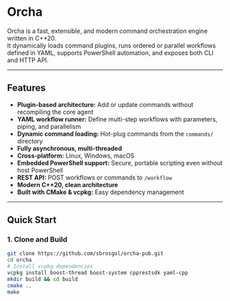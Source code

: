 # Orcha

Orcha is a fast, extensible, and modern command orchestration engine written in C++20.  
It dynamically loads command plugins, runs ordered or parallel workflows defined in YAML, supports PowerShell automation, and exposes both CLI and HTTP API.

---

## Features

- **Plugin-based architecture:** Add or update commands without recompiling the core agent
- **YAML workflow runner:** Define multi-step workflows with parameters, piping, and parallelism
- **Dynamic command loading:** Hot-plug commands from the `commands/` directory
- **Fully asynchronous, multi-threaded**
- **Cross-platform:** Linux, Windows, macOS
- **Embedded PowerShell support:** Secure, portable scripting even without host PowerShell
- **REST API:** POST workflows or commands to `/workflow`
- **Modern C++20, clean architecture**
- **Built with CMake & vcpkg:** Easy dependency management

---

## Quick Start

### 1. Clone and Build

```bash
git clone https://github.com/sbrosgol/orcha-pub.git
cd orcha
# Install vcpkg dependencies
vcpkg install boost-thread boost-system cpprestsdk yaml-cpp
mkdir build && cd build
cmake ..
make
